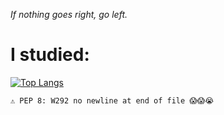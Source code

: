 *If nothing goes right, go left.*

# I studied:
[![Top Langs](https://github-readme-stats.vercel.app/api/top-langs/?username=nexter0)](https://github.com/anuraghazra/github-readme-stats)

```
⚠️ PEP 8: W292 no newline at end of file 😱😱😭
```

